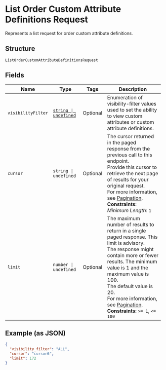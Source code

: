 
# List Order Custom Attribute Definitions Request

Represents a list request for order custom attribute definitions.

## Structure

`ListOrderCustomAttributeDefinitionsRequest`

## Fields

| Name | Type | Tags | Description |
|  --- | --- | --- | --- |
| `visibilityFilter` | [`string \| undefined`](../../doc/models/visibility-filter.md) | Optional | Enumeration of visibility-filter values used to set the ability to view custom attributes or custom attribute definitions. |
| `cursor` | `string \| undefined` | Optional | The cursor returned in the paged response from the previous call to this endpoint.<br>Provide this cursor to retrieve the next page of results for your original request.<br>For more information, see [Pagination](https://developer.squareup.com/docs/working-with-apis/pagination).<br>**Constraints**: *Minimum Length*: `1` |
| `limit` | `number \| undefined` | Optional | The maximum number of results to return in a single paged response. This limit is advisory.<br>The response might contain more or fewer results. The minimum value is 1 and the maximum value is 100.<br>The default value is 20.<br>For more information, see [Pagination](https://developer.squareup.com/docs/working-with-apis/pagination).<br>**Constraints**: `>= 1`, `<= 100` |

## Example (as JSON)

```json
{
  "visibility_filter": "ALL",
  "cursor": "cursor6",
  "limit": 172
}
```

